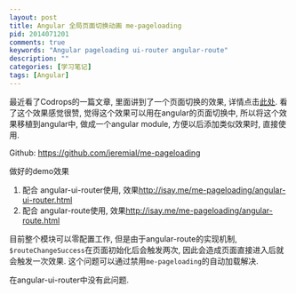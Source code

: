 ```yaml
---
layout: post
title: Angular 全局页面切换动画 me-pageloading
pid: 2014071201
comments: true
keywords: "Angular pageloading ui-router angular-route"
description: ""
categories: [学习笔记]
tags: [Angular]
---
```


最近看了Codrops的一篇文章, 里面讲到了一个页面切换的效果, 详情点击[此处](http://tympanus.net/codrops/2014/04/23/page-loading-effects/). 看了这个效果感觉很赞, 觉得这个效果可以用在angular的页面切换中, 所以将这个效果移植到angular中, 做成一个angular module, 方便以后添加类似效果时, 直接使用.

Github: <https://github.com/jeremial/me-pageloading>

做好的demo效果

1. 配合 angular-ui-router使用, 效果<http://isay.me/me-pageloading/angular-ui-router.html>
2. 配合 angular-route使用, 效果<http://isay.me/me-pageloading/angular-route.html>

目前整个模块可以零配置工作, 但是由于angular-route的实现机制, `$routeChangeSuccess`在页面初始化后会触发两次, 因此会造成页面直接进入后就会触发一次效果. 这个问题可以通过禁用`me-pageloading`的自动加载解决.

在angular-ui-router中没有此问题.

